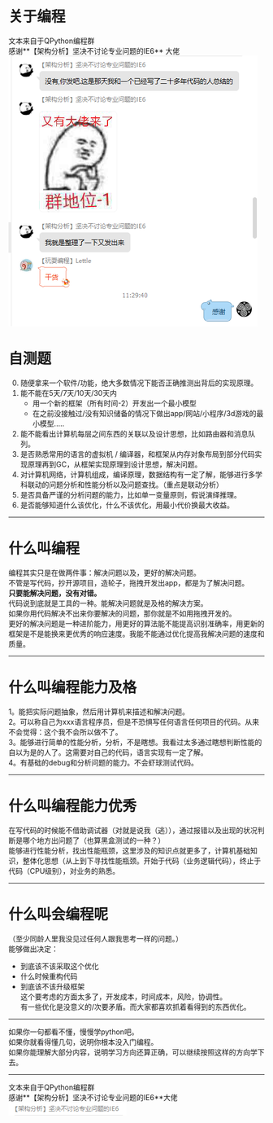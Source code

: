 # 关于编程  

文本来自于QPython编程群    
感谢**【架构分析】坚决不讨论专业问题的IE6** 大佬    
![image.png](..\images\7485616-fb5f678aae604a8e.png)    
    
# 自测题    
0. 随便拿来一个软件/功能，绝大多数情况下能否正确推测出背后的实现原理。    
1. 能不能在5天/7天/10天/30天内    
    -  用一个新的框架（所有时间-2）开发出一个最小模型    
    -  在之前没接触过/没有知识储备的情况下做出app/网站/小程序/3d游戏的最小模型.....    
2. 能不能看出计算机每层之间东西的关联以及设计思想，比如路由器和消息队列。    
3. 是否熟悉常用的语言的虚拟机 / 编译器，和框架从内存对象布局到部分代码实现原理再到GC，从框架实现原理到设计思想，解决问题。    
4. 对计算机网络，计算机组成，编译原理，数据结构有一定了解，能够进行多学科联动的问题分析和性能分析以及问题查找。（重点是联动分析）    
5. 是否具备严谨的分析问题的能力，比如单一变量原则，假说演绎推理。    
6. 是否能够知道什么该优化，什么不该优化，用最小代价换最大收益。    
    
---     
    
# 什么叫编程    
    
编程其实只是在做两件事：解决问题以及，更好的解决问题。    
不管是写代码，抄开源项目，造轮子，拖拽开发出app，都是为了解决问题。    
**只要能解决问题，没有对错。**    
代码说到底就是工具的一种。能解决问题就是及格的解决方案。    
如果你用代码解决不出来你要解决的问题，那你就是不如用拖拽开发的。    
更好的解决问题是一种进阶能力，用更好的算法能不能提高识别准确率，用更新的框架是不是能换来更优秀的响应速度。我能不能通过优化提高我解决问题的速度和质量。    
    
---    
    
# 什么叫编程能力及格    
    
1。能把实际问题抽象，然后用计算机来描述和解决问题。    
2。可以称自己为xxx语言程序员，但是不恐惧写任何语言任何项目的代码。从来不会觉得：这个我不会所以做不了。    
3。能够进行简单的性能分析，分析，不是瞎想。我看过太多通过瞎想判断性能的自以为是的人了。这需要对自己的代码，语言实现有一定了解。    
4。有基础的debug和分析问题的能力。不会虾球测试代码。    
    
---    
    
# 什么叫编程能力优秀    
    
在写代码的时候能不借助调试器（对就是说我（逃）），通过报错以及出现的状况判断是哪个地方出问题了（也算黑盒测试的一种？）    
能够进行性能分析，找出性能瓶颈，这里涉及的知识点就更多了，计算机基础知识，整体化思想（从上到下寻找性能瓶颈。开始于代码（业务逻辑代码），终止于代码（CPU级别），对业务的熟悉。    
    
---    
    
# 什么叫会编程呢    
（至少同龄人里我没见过任何人跟我思考一样的问题。）    
能够做出决定：    
- 到底该不该采取这个优化    
- 什么时候重构代码    
- 到底该不该升级框架    
这个要考虑的方面太多了，开发成本，时间成本，风险，协调性。    
有一些优化是没意义的/次要矛盾。而大家都喜欢抓着看得到的东西优化。    
    
---     
    
如果你一句都看不懂，慢慢学python吧。    
如果你就看得懂几句，说明你根本没入门编程。    
如果你能理解大部分内容，说明学习方向还算正确，可以继续按照这样的方向学下去。    
    
---     
    
文本来自于QPython编程群    
感谢**【架构分析】坚决不讨论专业问题的IE6**大佬    
![大佬名称截图](..\images\7485616-9f2d52c3a0970f57.png)    
